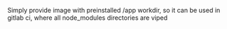 Simply provide image with preinstalled /app workdir, so it can be used in gitlab ci, where all node_modules directories are viped